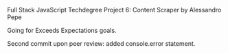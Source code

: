 Full Stack JavaScript Techdegree Project 6: Content Scraper by Alessandro Pepe

Going for Exceeds Expectations goals.

Second commit upon peer review: added console.error statement.
